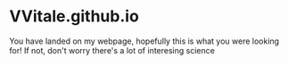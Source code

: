 # VVitale.github.io
You have landed on my webpage, hopefully this is what you were looking for! If not, don't worry there's a lot of interesing science
